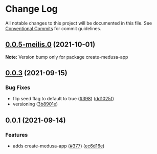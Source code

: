 # Change Log

All notable changes to this project will be documented in this file.
See [Conventional Commits](https://conventionalcommits.org) for commit guidelines.

## [0.0.5-meilis.0](https://github.com/medusajs/medusa/compare/create-medusa-app@0.0.3...create-medusa-app@0.0.5-meilis.0) (2021-10-01)

**Note:** Version bump only for package create-medusa-app





## [0.0.3](https://github.com/medusajs/medusa/compare/create-medusa-app@0.0.1...create-medusa-app@0.0.3) (2021-09-15)


### Bug Fixes

* flip seed flag to default to true ([#398](https://github.com/medusajs/medusa/issues/398)) ([dd1025f](https://github.com/medusajs/medusa/commit/dd1025fd5369eb264d7d5f5d6db41c888259d786))
* versioning ([3b8901e](https://github.com/medusajs/medusa/commit/3b8901ebc2fb41dc8d5372a808c5eaafd7d32646))





## 0.0.1 (2021-09-14)


### Features

* adds create-medusa-app ([#377](https://github.com/medusajs/medusa/issues/377)) ([ec6d16e](https://github.com/medusajs/medusa/commit/ec6d16e945f4b8a99e9dcc8ae2e92a2318fbc709))
